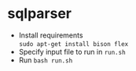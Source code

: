 # sqlparser
* Install requirements  
  ```sudo apt-get install bison flex```
* Specify input file to run in ```run.sh```
* Run `bash run.sh`
